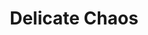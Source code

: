 ---
layout: projectPageNew
title: 'Delicate Chaos'
year: 2022
medium: on-chain generative system
paragraphs:
 - text: |
    Delicate Chaos is a long-form generative work, consisting of 168 abstract compositions made for the pen plotter and released as NFTs on the Plottables platform. The project was released on Wednesday, March 30th at 3pm EST, and can be accessed <a href="https://www.plottables.io/project/9" target="_blank">here</a>. In bringing together grids and noise, organic lines intersecting geometric shapes, as well as rigid structures holding fluid content, Delicate Chaos seeks the subtle beauty emerging from randomness, chance and chaos, while acting as a meditation on control and its impossibilities. <br/><br/>
 - text: |
    View on <a href="https://www.plottables.io/project/9" target="_blank">Plottables</a>, <a href="https://opensea.io/collection/delicate-chaos-by-moving-drawing-1" target="_blank">OpenSea</a> or read more about <a href="https://delicatechaos.cezar.io/p/introducing-delicate-chaos" target="_blank">the process</a>.<br/><br/>
 - text: |
    <p class="small-paragraph">
    <b>Publications & Exhibitions</b><br/>
    2023 &#8212; <a href="https://vetroeditions.com/products/tracing-the-line" target="_blank">Tracing the Line</a>, published by Vetro Editions in collaboration with Generative Hut<br/>
    2023 &#8212; <a href="https://romaniandesignweek.ro/" target="_blank">Romanian Design Week</a>, Bucharest<br/>
    2022 &#8212; NYU ITP Residency Show, New York, curated by Simone Salvo and Lizzy Chiappini<br/>
    2022 &#8212; <a href="https://www.theblanc.art/exhibition/exhibition-scripting" target="_blank">Scripting at the Blanc Gallery</a>, New York, curated by Elvin Ou and Morgan Mueller<br/>
    </p>


images:
 - url: /assets/images/delicate-chaos/rdw-2.jpg
   description: Image courtesy of Romanian Design Week.
 - url: /assets/images/delicate-chaos/rdw-3.jpg
   description: Image courtesy of Romanian Design Week.
 - url: /assets/images/delicate-chaos/10.png 
 - url: /assets/images/delicate-chaos/RDW_DelicateChaos-1.png
 - url: /assets/images/delicate-chaos/RDW_DelicateChaos-2.png
 - url: /assets/images/delicate-chaos/RDW_DelicateChaos-3.png
 - url: /assets/images/delicate-chaos/RDW_DelicateChaos-4.png
 - url: /assets/images/delicate-chaos/RDW_DelicateChaos-5.png
 - url: /assets/images/delicate-chaos/RDW_DelicateChaos-6.png
 - url: /assets/images/delicate-chaos/RDW_DelicateChaos-7.png
 - url: /assets/images/delicate-chaos/RDW_DelicateChaos-8.png
 - url: /assets/images/delicate-chaos/RDW_DelicateChaos-9.png
 - url: /assets/images/delicate-chaos/12.webp 
---